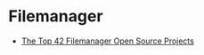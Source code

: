 # Filemanager

- [The Top 42 Filemanager Open Source Projects](https://awesomeopensource.com/projects/filemanager)
